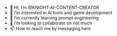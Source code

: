 - 👋 Hi, I’m @KNIGHT-AI-CONTENT-CREATOR
- 👀 I’m interested in AI tools and game development
- 🌱 I’m currently learning prompt engineering
- 💞️ I’m looking to collaborate on not much
- 📫 How to reach me by messaging here

<!---
KNIGHT-AI-CONTENT-CREATOR/KNIGHT-AI-CONTENT-CREATOR is a ✨ special ✨ repository because its `README.md` (this file) appears on your GitHub profile.
You can click the Preview link to take a look at your changes.
--->
